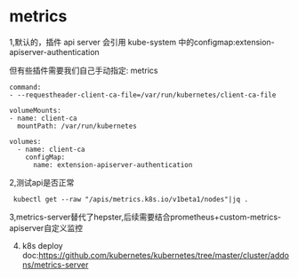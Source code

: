 # metrics

1,默认的，插件 api server 会引用 kube-system 中的configmap:extension-apiserver-authentication

但有些插件需要我们自己手动指定: metrics

```
command:
- --requestheader-client-ca-file=/var/run/kubernetes/client-ca-file

volumeMounts:
- name: client-ca
  mountPath: /var/run/kubernetes

volumes:
  - name: client-ca
    configMap:
      name: extension-apiserver-authentication
```

2,测试api是否正常
```
 kubectl get --raw "/apis/metrics.k8s.io/v1beta1/nodes"|jq .
```

3,metrics-server替代了hepster,后续需要结合prometheus+custom-metrics-apiserver自定义监控

4. k8s deploy doc:https://github.com/kubernetes/kubernetes/tree/master/cluster/addons/metrics-server
